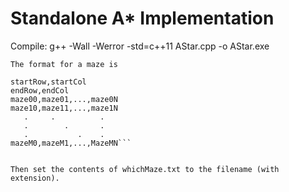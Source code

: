 # Standalone A* Implementation

Compile:
g++ -Wall -Werror -std=c++11 AStar.cpp -o AStar.exe


```
The format for a maze is
```


```
startRow,startCol
endRow,endCol
maze00,maze01,...,maze0N
maze10,maze11,...,maze1N
   .     .          .
   .        .       .
   .           .    .
mazeM0,mazeM1,...,MazeMN```


Then set the contents of whichMaze.txt to the filename (with extension).